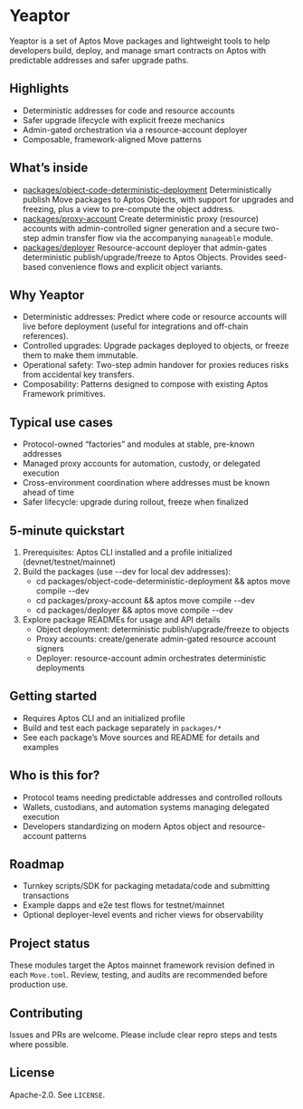 # Yeaptor

Yeaptor is a set of Aptos Move packages and lightweight tools to help developers build, deploy, and manage smart contracts on Aptos with predictable addresses and safer upgrade paths.

## Highlights
- Deterministic addresses for code and resource accounts
- Safer upgrade lifecycle with explicit freeze mechanics
- Admin-gated orchestration via a resource-account deployer
- Composable, framework-aligned Move patterns

## What’s inside
- [packages/object-code-deterministic-deployment](packages/object-code-deterministic-deployment/README.md)
  Deterministically publish Move packages to Aptos Objects, with support for upgrades and freezing, plus a view to pre-compute the object address.
- [packages/proxy-account](packages/proxy-account/README.md)
  Create deterministic proxy (resource) accounts with admin-controlled signer generation and a secure two-step admin transfer flow via the accompanying `manageable` module.
- [packages/deployer](packages/deployer/README.md)
  Resource-account deployer that admin-gates deterministic publish/upgrade/freeze to Aptos Objects. Provides seed-based convenience flows and explicit object variants.

## Why Yeaptor
- Deterministic addresses: Predict where code or resource accounts will live before deployment (useful for integrations and off-chain references).
- Controlled upgrades: Upgrade packages deployed to objects, or freeze them to make them immutable.
- Operational safety: Two-step admin handover for proxies reduces risks from accidental key transfers.
- Composability: Patterns designed to compose with existing Aptos Framework primitives.

## Typical use cases
- Protocol-owned “factories” and modules at stable, pre-known addresses
- Managed proxy accounts for automation, custody, or delegated execution
- Cross-environment coordination where addresses must be known ahead of time
- Safer lifecycle: upgrade during rollout, freeze when finalized

## 5‑minute quickstart
1) Prerequisites: Aptos CLI installed and a profile initialized (devnet/testnet/mainnet)
2) Build the packages (use --dev for local dev addresses):
   - cd packages/object-code-deterministic-deployment && aptos move compile --dev
   - cd packages/proxy-account && aptos move compile --dev
   - cd packages/deployer && aptos move compile --dev
3) Explore package READMEs for usage and API details
   - Object deployment: deterministic publish/upgrade/freeze to objects
   - Proxy accounts: create/generate admin-gated resource account signers
   - Deployer: resource-account admin orchestrates deterministic deployments

## Getting started
- Requires Aptos CLI and an initialized profile
- Build and test each package separately in `packages/*`
- See each package’s Move sources and README for details and examples

## Who is this for?
- Protocol teams needing predictable addresses and controlled rollouts
- Wallets, custodians, and automation systems managing delegated execution
- Developers standardizing on modern Aptos object and resource-account patterns

## Roadmap
- Turnkey scripts/SDK for packaging metadata/code and submitting transactions
- Example dapps and e2e test flows for testnet/mainnet
- Optional deployer-level events and richer views for observability

## Project status
These modules target the Aptos mainnet framework revision defined in each `Move.toml`. Review, testing, and audits are recommended before production use.

## Contributing
Issues and PRs are welcome. Please include clear repro steps and tests where possible.

## License
Apache-2.0. See `LICENSE`.
